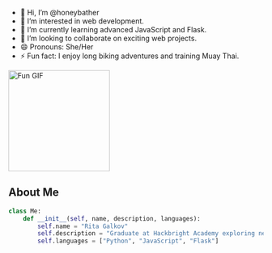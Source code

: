 - 👋 Hi, I’m @honeybather
- 👀 I’m interested in web development.
- 🌱 I’m currently learning advanced JavaScript and Flask.
- 💞️ I’m looking to collaborate on exciting web projects.
- 😄 Pronouns: She/Her
- ⚡ Fun fact: I enjoy long biking adventures and training Muay Thai.
      

<a href="https://www.linkedin.com/in/ritagalkov/" target="_blank">
  <img src="https://i.giphy.com/media/v1.Y2lkPTc5MGI3NjExdGJxYWl6ejVvNXhyOHBwdWhhdDkwOHlyamF0cjg2NDByemtzc3hvNiZlcD12MV9pbnRlcm5hbF9naWZfYnlfaWQmY3Q9cw/3o6gE51uXycrKW6D84/giphy.gif" alt="Fun GIF" width="200"/>
</a>


## About Me

```python
class Me:
    def __init__(self, name, description, languages):
        self.name = "Rita Galkov"
        self.description = "Graduate at Hackbright Academy exploring new opportunities in software engineering."
        self.languages = ["Python", "JavaScript", "Flask"]


